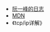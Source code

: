 - [阮一峰的日志](http://www.ruanyifeng.com/blog/2014/02/ssl_tls.html)
- [MDN](https://developer.mozilla.org/zh-CN/docs/Web/HTTP/Headers/Host)
- 《tcp/ip详解》
